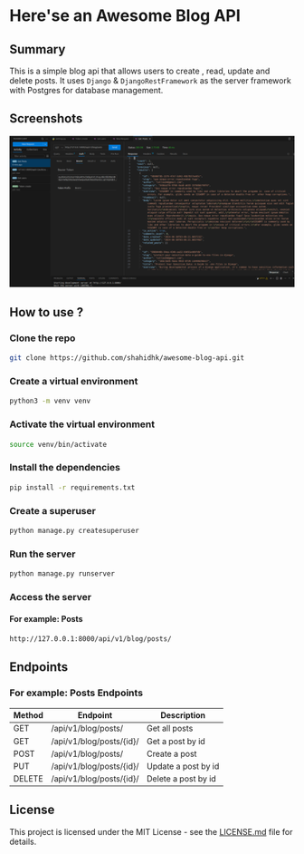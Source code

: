 # Here'se an Awesome Blog API

## Summary

This is a simple blog api that allows users to create , read, update and delete posts. It uses `Django` & `DjangoRestFramework` as the server framework with Postgres for database management.

## Screenshots

![Screenshot](./docs/img/API_Screenshot_from_thunder_client.png)

## How to use ?

### Clone the repo

```bash
git clone https://github.com/shahidhk/awesome-blog-api.git
```

### Create a virtual environment

```bash
python3 -m venv venv
```

### Activate the virtual environment

```bash
source venv/bin/activate
```

### Install the dependencies

```bash
pip install -r requirements.txt
```

### Create a superuser

```bash
python manage.py createsuperuser
```

### Run the server

```bash
python manage.py runserver
```

### Access the server

#### For example: Posts

```bash
http://127.0.0.1:8000/api/v1/blog/posts/
```

## Endpoints

### For example: Posts Endpoints

| Method | Endpoint | Description |
| --- | --- | --- |
| GET | /api/v1/blog/posts/ | Get all posts |
| GET | /api/v1/blog/posts/{id}/ | Get a post by id |
| POST | /api/v1/blog/posts/ | Create a post |
| PUT | /api/v1/blog/posts/{id}/ | Update a post by id |
| DELETE | /api/v1/blog/posts/{id}/ | Delete a post by id |

## License

This project is licensed under the MIT License - see the [LICENSE.md](LICENSE.md) file for details.
